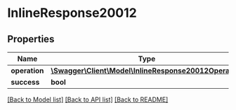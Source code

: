 # InlineResponse20012

## Properties
Name | Type | Description | Notes
------------ | ------------- | ------------- | -------------
**operation** | [**\Swagger\Client\Model\InlineResponse20012Operation**](InlineResponse20012Operation.md) |  | [optional] 
**success** | **bool** |  | [optional] 

[[Back to Model list]](../../README.md#documentation-for-models) [[Back to API list]](../../README.md#documentation-for-api-endpoints) [[Back to README]](../../README.md)

